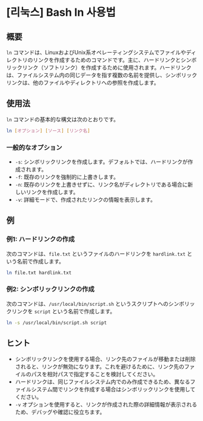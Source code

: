 # [리눅스] Bash ln 사용법

## 概要
`ln` コマンドは、LinuxおよびUnix系オペレーティングシステムでファイルやディレクトリのリンクを作成するためのコマンドです。主に、ハードリンクとシンボリックリンク（ソフトリンク）を作成するために使用されます。ハードリンクは、ファイルシステム内の同じデータを指す複数の名前を提供し、シンボリックリンクは、他のファイルやディレクトリへの参照を作成します。

## 使用法
`ln` コマンドの基本的な構文は次のとおりです。

```bash
ln [オプション] [ソース] [リンク名]
```

### 一般的なオプション
- `-s`: シンボリックリンクを作成します。デフォルトでは、ハードリンクが作成されます。
- `-f`: 既存のリンクを強制的に上書きします。
- `-n`: 既存のリンクを上書きせずに、リンク名がディレクトリである場合に新しいリンクを作成します。
- `-v`: 詳細モードで、作成されたリンクの情報を表示します。

## 例
### 例1: ハードリンクの作成
次のコマンドは、`file.txt` というファイルのハードリンクを `hardlink.txt` という名前で作成します。

```bash
ln file.txt hardlink.txt
```

### 例2: シンボリックリンクの作成
次のコマンドは、`/usr/local/bin/script.sh` というスクリプトへのシンボリックリンクを `script` という名前で作成します。

```bash
ln -s /usr/local/bin/script.sh script
```

## ヒント
- シンボリックリンクを使用する場合、リンク先のファイルが移動または削除されると、リンクが無効になります。これを避けるために、リンク先のファイルのパスを相対パスで指定することを検討してください。
- ハードリンクは、同じファイルシステム内でのみ作成できるため、異なるファイルシステム間でリンクを作成する場合はシンボリックリンクを使用してください。
- `-v` オプションを使用すると、リンクが作成された際の詳細情報が表示されるため、デバッグや確認に役立ちます。
